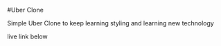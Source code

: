 #Uber Clone

Simple Uber Clone to keep learning styling and learning new technology

live link below